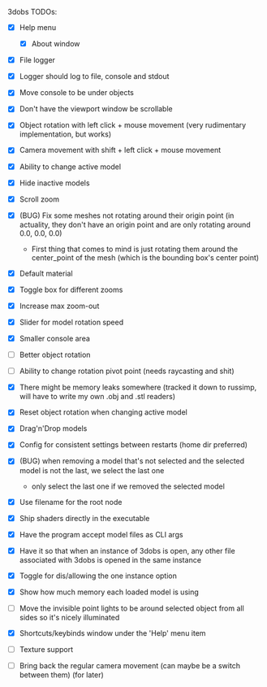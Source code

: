 3dobs TODOs:
 - [x] Help menu
     - [x] About window
 - [x] File logger
 - [x] Logger should log to file, console and stdout
 - [x] Move console to be under objects
 - [x] Don't have the viewport window be scrollable
 - [x] Object rotation with left click + mouse movement (very rudimentary implementation, but works)
 - [x] Camera movement with shift + left click + mouse movement
 - [x] Ability to change active model
 - [x] Hide inactive models
 - [x] Scroll zoom
 - [x] (BUG) Fix some meshes not rotating around their origin point (in actuality, they don't have an origin point and are only rotating around 0.0, 0.0, 0.0)
     - First thing that comes to mind is just rotating them around the center_point of the mesh (which is the bounding box's center point)
 - [x] Default material
 - [x] Toggle box for different zooms
 - [x] Increase max zoom-out
 - [x] Slider for model rotation speed
 - [x] Smaller console area
 - [ ] Better object rotation
 - [ ] Ability to change rotation pivot point (needs raycasting and shit)
 - [x] There might be memory leaks somewhere (tracked it down to russimp, will have to write my own .obj and .stl readers)
 - [x] Reset object rotation when changing active model
 - [x] Drag'n'Drop models
 - [x] Config for consistent settings between restarts (home dir preferred)
 - [x] (BUG) when removing a model that's not selected and the selected model is not the last, we select the last one
     - only select the last one if we removed the selected model
 - [x] Use filename for the root node
 - [x] Ship shaders directly in the executable
 - [x] Have the program accept model files as CLI args
 - [x] Have it so that when an instance of 3dobs is open, any other file associated with 3dobs is opened in the same instance
 - [x] Toggle for dis/allowing the one instance option
 - [x] Show how much memory each loaded model is using
 - [ ] Move the invisible point lights to be around selected object from all sides so it's nicely illuminated
 - [x] Shortcuts/keybinds window under the 'Help' menu item
 - [ ] Texture support

 - [ ] Bring back the regular camera movement (can maybe be a switch between them) (for later)

